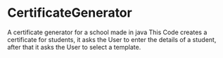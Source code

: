 # CertificateGenerator
 A certificate generator for a school made in java
 This Code creates a certificate for students, it asks the User to enter the details of a student, after that it asks the User to select a template.
 
